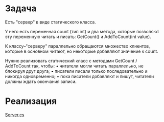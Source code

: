 ﻿# Задача

Есть "сервер" в виде статического класса.

У него есть переменная count (тип int) и два метода, которые позволяют эту переменную читать и писать: GetCount() и AddToCount(int value).

К классу–"серверу" параллельно обращаются множество клиентов, которые в основном читают, но некоторые добавляют значение к count.

Нужно реализовать статический класс с методами  GetCount / AddToCount так, чтобы:
    • читатели могли читать параллельно, не блокируя друг друга;
    • писатели писали только последовательно и никогда одновременно;
    • пока писатели добавляют и пишут, читатели должны ждать окончания записи.

# Реализация

[Server.cs](./Server.cs)
